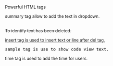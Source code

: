Powerful HTML tags

<summary> summary tag allow to add the text in dropdown.<br><br>

<del> To identify text has been deleted.

<ins> insert tag is used to insert text or line after del tag.

<samp> sample tag is use to show code view text.

time tag is used to add the time for users.
